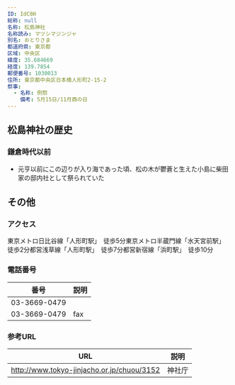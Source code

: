 ```yaml
---
ID: IdC8H
総称: null
名称: 松島神社
名称読み: マツシマジンジャ
別名: おとりさま
都道府県: 東京都
区域: 中央区
緯度: 35.684669
経度: 139.7854
郵便番号: 1030013
住所: 東京都中央区日本橋人形町2-15-2
祭事:
  - 名称: 例祭
    備考: 5月15日/11月酉の日
---
```


## 松島神社の歴史

### 鎌倉時代以前

- 元亨以前にこの辺りが入り海であった頃、松の木が鬱蒼と生えた小島に柴田家の邸内社として祭られていた

## その他

### アクセス

東京メトロ日比谷線「人形町駅」　徒歩5分東京メトロ半蔵門線「水天宮前駅」　徒歩2分都営浅草線「人形町駅」　徒歩7分都営新宿線「浜町駅」　徒歩10分

### 電話番号

| 番号         | 説明 |
| ------------ | ---- |
| 03-3669-0479 |      |
| 03-3669-0479 | fax  |

### 参考URL

| URL                                        | 説明   |
| ------------------------------------------ | ------ |
| http://www.tokyo-jinjacho.or.jp/chuou/3152 | 神社庁 |

